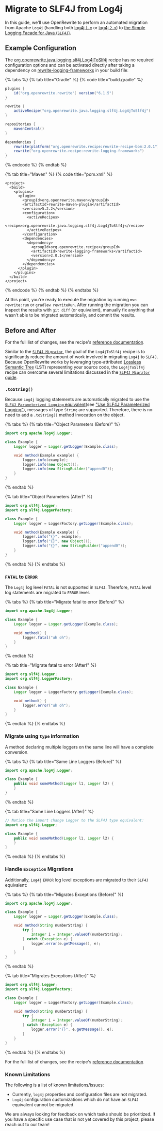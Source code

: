 # Migrate to SLF4J from Log4j

In this guide, we'll use OpenRewrite to perform an automated migration from Apache `Log4j` (handling both [log4j `1.x`](../../tutorials/\(https:/logging.apache.org/log4j/1.2/\)/) or [log4j `2.x`](../../tutorials/\(https:/logging.apache.org/log4j/2.x/\)/)) to [the Simple Logging Facade for Java (`SLF4J`)](http://www.slf4j.org).

## Example Configuration

The [org.openrewrite.java.logging.slf4j.Log4jToSlf4j](../../reference/recipes/java/logging/slf4j/log4jtoslf4j.md) recipe has no required configuration options and can be activated directly after taking a dependency on [rewrite-logging-frameworks](https://github.com/openrewrite/rewrite-logging-frameworks) in your build file:

{% tabs %}
{% tab title="Gradle" %}
{% code title="build.gradle" %}
```groovy
plugins {
    id("org.openrewrite.rewrite") version("6.1.5")
}

rewrite {
    activeRecipe("org.openrewrite.java.logging.slf4j.Log4jToSlf4j")
}

repositories {
    mavenCentral()
}

dependencies {
    rewrite(platform("org.openrewrite.recipe:rewrite-recipe-bom:2.0.1"))
    rewrite("org.openrewrite.recipe:rewrite-logging-frameworks")
}
```
{% endcode %}
{% endtab %}

{% tab title="Maven" %}
{% code title="pom.xml" %}
```markup
<project>
  <build>
    <plugins>
      <plugin>
        <groupId>org.openrewrite.maven</groupId>
        <artifactId>rewrite-maven-plugin</artifactId>
        <version>5.2.2</version>
        <configuration>
          <activeRecipes>
            <recipe>org.openrewrite.java.logging.slf4j.Log4jToSlf4j</recipe>
          </activeRecipes>
        </configuration>
        <dependencies>
          <dependency>
            <groupId>org.openrewrite.recipe</groupId>
            <artifactId>rewrite-logging-frameworks</artifactId>
            <version>2.0.1</version>
          </dependency>
        </dependencies>
      </plugin>
    </plugins>
  </build>
</project>
```
{% endcode %}
{% endtab %}
{% endtabs %}

At this point, you're ready to execute the migration by running `mvn rewrite:run` or `gradlew rewriteRun`. After running the migration you can inspect the results with `git diff` (or equivalent), manually fix anything that wasn't able to be migrated automatically, and commit the results.

## Before and After

For the full list of changes, see the recipe's [reference documentation](../../reference/recipes/java/logging/slf4j/log4jtoslf4j.md).

Similar to the [`SLF4J Migrator`](http://www.slf4j.org/migrator.html), the goal of the `Log4jToSlf4j` recipe is to significantly reduce the amount of work involved in migrating `Log4j` to `SLF4J`. Because OpenRewrite works by leveraging type-attributed [Lossless Semantic Tree](../../concepts-and-explanations/lossless-semantic-trees.md) (LST) representing your source code, the `Log4jToSlf4j` recipe can overcome several limitations discussed in the [`SLF4J Migrator` guide](http://www.slf4j.org/migrator.html).

### `.toString()`

Because `Log4j` logging statements are automatically migrated to use the [`SLF4J Parameterized Logging` equivalent](http://www.slf4j.org/faq.html#logging\_performance)(see ["Use SLF4J Parameterized Logging"](../../reference/recipes/java/logging/slf4j/parameterizedlogging.md)), messages of type `String` are supported. Therefore, there is no need to add a `.toString()` method invocation on the object.

{% tabs %}
{% tab title="Object Parameters (Before)" %}
```java
import org.apache.log4j.Logger;

class Example {
    Logger logger = Logger.getLogger(Example.class);

    void method(Example example) {
        logger.info(example);
        logger.info(new Object());
        logger.info(new StringBuilder("append0"));
    }
}
```
{% endtab %}

{% tab title="Object Parameters (After)" %}
```java
import org.slf4j.Logger;
import org.slf4j.LoggerFactory;

class Example {
    Logger logger = LoggerFactory.getLogger(Example.class);

    void method(Example example) {
        logger.info("{}", example);
        logger.info("{}", new Object());
        logger.info("{}", new StringBuilder("append0"));
    }
}
```
{% endtab %}
{% endtabs %}

### `FATAL` to `ERROR`

The `Log4j` log level `FATAL` is not supported in `SLF4J`. Therefore, `FATAL` level log statements are migrated to `ERROR` level.

{% tabs %}
{% tab title="Migrate fatal to error (Before)" %}
```java
import org.apache.log4j.Logger;

class Example {
    Logger logger = Logger.getLogger(Example.class);

    void method() {
        logger.fatal("uh oh");
    }
}
```
{% endtab %}

{% tab title="Migrate fatal to error (After)" %}
```java
import org.slf4j.Logger;
import org.slf4j.LoggerFactory;

class Example {
    Logger logger = LoggerFactory.getLogger(Example.class);

    void method() {
        logger.error("uh oh");
    }
}
```
{% endtab %}
{% endtabs %}

### Migrate using `type` information

A method declaring multiple loggers on the same line will have a complete conversion.

{% tabs %}
{% tab title="Same Line Loggers (Before)" %}
```java
import org.apache.log4j.Logger;

class Example {
    public void someMethod(Logger l1, Logger l2) {
    }
}
```
{% endtab %}

{% tab title="Same Line Loggers (After)" %}
```java
// Notice the import change Logger to the SLF4J type equivalent:
import org.slf4j.Logger;

class Example {
    public void someMethod(Logger l1, Logger l2) {
    }
}
```
{% endtab %}
{% endtabs %}

### Handle `Exception` Migrations

Additionally, `Log4j` `ERROR` log level exceptions are migrated to their `SLF4J` equivalent:

{% tabs %}
{% tab title="Migrates Exceptions (Before)" %}
```java
import org.apache.log4j.Logger;

class Example {
    Logger logger = Logger.getLogger(Example.class);

    void method(String numberString) {
        try {
            Integer i = Integer.valueOf(numberString);
        } catch (Exception e) {
            logger.error(e.getMessage(), e);
        }
    }
}
```
{% endtab %}

{% tab title="Migrates Exceptions (After)" %}
```java
import org.slf4j.Logger;
import org.slf4j.LoggerFactory;

class Example {
    Logger logger = LoggerFactory.getLogger(Example.class);

    void method(String numberString) {
        try {
            Integer i = Integer.valueOf(numberString);
        } catch (Exception e) {
            logger.error("{}", e.getMessage(), e);
        }
    }
}
```
{% endtab %}
{% endtabs %}

For the full list of changes, see the recipe's [reference documentation](../../reference/recipes/java/logging/slf4j/parameterizedlogging.md).

### Known Limitations

The following is a list of known limitations/issues:

* Currently, `log4j` properties and configuration files are not migrated.
* `Log4j` configuration customizations which do not have an `SLF4J` equivalent cannot be migrated.

We are always looking for feedback on which tasks should be prioritized. If you have a specific use case that is not yet covered by this project, please reach out to our team!
